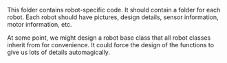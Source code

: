 This folder contains robot-specific code.
It should contain a folder for each robot.
Each robot should have pictures, design details, sensor information, motor information, etc.

At some point, we might design a robot base class that all robot classes inherit from for convenience.
It could force the design of the functions to give us lots of details automagically.
